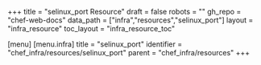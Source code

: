 +++
title = "selinux_port Resource"
draft = false
robots = ""
gh_repo = "chef-web-docs"
data_path = ["infra","resources","selinux_port"]
layout = "infra_resource"
toc_layout = "infra_resource_toc"

[menu]
  [menu.infra]
    title = "selinux_port"
    identifier = "chef_infra/resources/selinux_port"
    parent = "chef_infra/resources"
+++

<!-- The contents of this page are automatically generated from the selinux_port.yaml file in the data directory. -->
<!-- To suggest a change, edit the https://github.com/chef/chef/blob/main/lib/chef/resource/selinux_port.rb file and submit a pull request to the https://github.com/chef/chef repository. -->
<!-- markdownlint-disable-file -->
